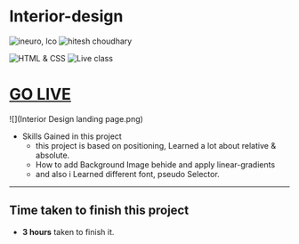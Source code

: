 # Interior-design
![ineuro, lco](https://img.shields.io/badge/iNeuron-LCO-green)
![hitesh choudhary](https://img.shields.io/badge/Hitesh--Choudhary-Full--stack--JS--bootcamp-red)

![HTML & CSS](https://img.shields.io/badge/HTML-CSS-orange)
![Live class](https://img.shields.io/badge/LIVE--CLASS-PROJECT--14-lightgrey)


# [GO LIVE](https://interior-design-d.netlify.app)
![](Interior Design landing page.png)


-   Skills Gained in this project
    -   this project is based on positioning,
        Learned a lot about relative & absolute.
    -   How to add Background Image behide and apply linear-gradients
    -   and also i Learned different font, pseudo Selector.

---

## Time taken to finish this project

-  **3 hours** taken to finish it.
